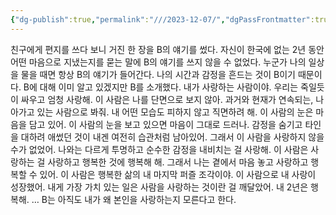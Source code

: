 ```yaml
---
{"dg-publish":true,"permalink":"///2023-12-07/","dgPassFrontmatter":true}
---
```



친구에게 편지를 쓰다 보니 거진 한 장을 B의 얘기를 썼다. 자신이 한국에 없는 2년 동안 어떤 마음으로 지냈는지를 묻는 말에 B의 얘기를 쓰지 않을 수 없었다. 누군가 나의 일상을 물을 때면 항상 B의 얘기가 들어간다. 나의 시간과 감정을 흔드는 것이 B이기 때문이다.
B에 대해 이미 알고 있겠지만 B를 소개했다. 내가 사랑하는 사람이야. 우리는 죽일듯이 싸우고 엄청 사랑해. 이 사람은 나를 단면으로 보지 않아. 과거와 현재가 연속되는, 나아가고 있는 사람으로 봐줘. 내 어떤 모습도 피하지 않고 직면하려 해.
이 사람의 눈은 마음을 담고 있어. 이 사람의 눈을 보고 있으면 마음이 그대로 드러나.
감정을 숨기고 타인을 대하려 애썼던 것이 내겐 여전히 습관처럼 남아있어. 그래서 이 사람을 사랑하지 않을 수가 없었어. 나와는 다르게 투명하고 순수한 감정을 내비치는 걸 사랑해.
이 사람은 사랑하는 걸 사랑하고 행복한 것에 행복해 해. 그래서 나는 곁에서 마음 놓고 사랑하고 행복할 수 있어.
이 사람은 행복한 삶의 내 마지막 퍼즐 조각이야.
이 사람으로 내 사랑이 성장했어. 내게 가장 가치 있는 일은 사람을 사랑하는 것이란 걸 깨달았어.
내 2년은 행복해.
…
B는 아직도 내가 왜 본인을 사랑하는지 모른다고 한다.
